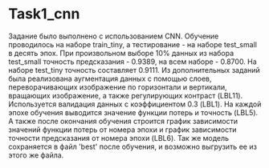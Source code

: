 # Task1_cnn
Задание было выполнено с использованием CNN. Обучение проводилось на наборе train_tiny, а тестирование - на наборе test_small в десять эпох. При произвольном выборе 10% данных из набора test_small точность предсказания - 0.9389, на всем наборе - 0.8700. На наборе test_tiny точность составляет 0.9111.
Из дополнительных заданий была реализована аугментация данных с помощью слоев, переворачивающих изображение по горизонтали и вертикали, вращающих изображение, а также регулирующих контраст (LBL11). Используется валидация данных с коэффициентом 0.3 (LBL1). На каждой эпохе обучения выводится значение функции потерь и точность (LBL5). А также после окончания обучения строится график зависимости значений функции потерь от номера эпохи и график зависимости точности предсказания от номера эпохи (LBL6). Так же модель сохраняется в файл 'best' после обучения, и возможно выгрузить ее из этого же файла.
